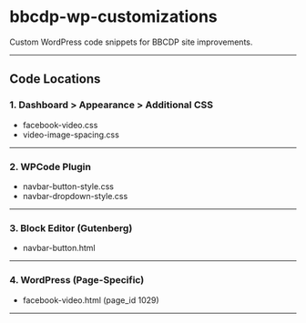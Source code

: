 # bbcdp-wp-customizations

Custom WordPress code snippets for BBCDP site improvements.

---

## Code Locations

### 1. Dashboard > Appearance > Additional CSS
- facebook-video.css  
- video-image-spacing.css

---

### 2. WPCode Plugin
- navbar-button-style.css  
- navbar-dropdown-style.css

---

### 3. Block Editor (Gutenberg)
- navbar-button.html

---

### 4. WordPress (Page-Specific)
- facebook-video.html (page_id 1029)

---
